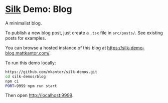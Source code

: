 # [Silk][silk] Demo: Blog

A minimalist blog.

To publish a new blog post, just create a `.tsx` file in `src/posts/`. See
existing posts for examples.

You can browse a hosted instance of this blog at
<https://silk-demo-blog.mattkantor.com/>.

To run this demo locally:

```sh
https://github.com/mkantor/silk-demos.git
cd silk-demos/blog
npm ci
PORT=9999 npm run start
```

Then open <http://localhost:9999>.

[silk]: https://github.com/mkantor/silk
